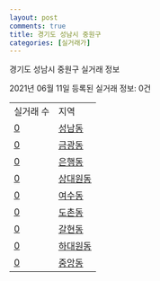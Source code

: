 ```yaml
---
layout: post
comments: true
title: 경기도 성남시 중원구
categories: [실거래가]
---
```


경기도 성남시 중원구 실거래 정보

2021년 06월 11일 등록된 실거래 정보: 0건


<table>
  <tr>
    <td>실거래 수</td>
    <td>지역</td>
  </tr>

  
  <tr>
    <td><a href="4113310100.html">0</a></td>
    <td><a href="4113310100.html">성남동</a></td>
  </tr>
    

  <tr>
    <td><a href="4113310300.html">0</a></td>
    <td><a href="4113310300.html">금광동</a></td>
  </tr>
    

  <tr>
    <td><a href="4113310400.html">0</a></td>
    <td><a href="4113310400.html">은행동</a></td>
  </tr>
    

  <tr>
    <td><a href="4113310500.html">0</a></td>
    <td><a href="4113310500.html">상대원동</a></td>
  </tr>
    

  <tr>
    <td><a href="4113310600.html">0</a></td>
    <td><a href="4113310600.html">여수동</a></td>
  </tr>
    

  <tr>
    <td><a href="4113310700.html">0</a></td>
    <td><a href="4113310700.html">도촌동</a></td>
  </tr>
    

  <tr>
    <td><a href="4113310800.html">0</a></td>
    <td><a href="4113310800.html">갈현동</a></td>
  </tr>
    

  <tr>
    <td><a href="4113310900.html">0</a></td>
    <td><a href="4113310900.html">하대원동</a></td>
  </tr>
    

  <tr>
    <td><a href="4113313200.html">0</a></td>
    <td><a href="4113313200.html">중앙동</a></td>
  </tr>
    


</table>
    